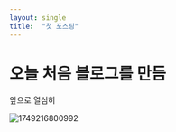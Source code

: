 ```yaml
---
layout: single
title:  "첫 포스팅"
---
```


# 오늘 처음 블로그를 만듬

앞으로 열심히

![1749216800992](C:\DevWorkspaces\eecsjlee.github.io\images\2025-07-25-first\1749216800992.jfif)
